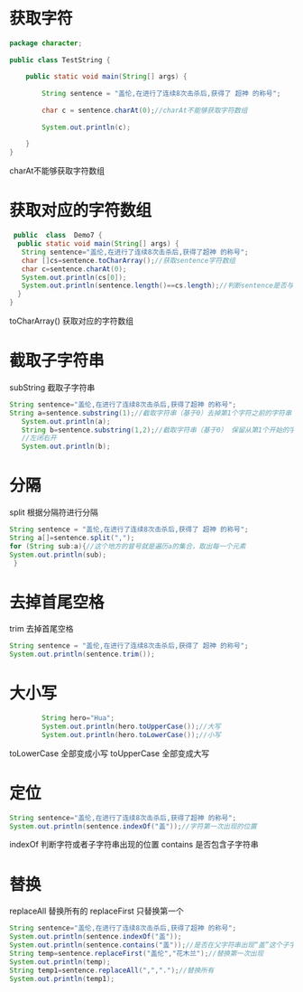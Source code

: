 # 获取字符

```java
package character;
   
public class TestString {
   
    public static void main(String[] args) {
  
    	String sentence = "盖伦,在进行了连续8次击杀后,获得了 超神 的称号";
    	
    	char c = sentence.charAt(0);//charAt不能够获取字符数组
    	
    	System.out.println(c);
          
    }
}

```

charAt不能够获取字符数组

# 获取对应的字符数组

```java
 public  class  Demo7 {
  public static void main(String[] args) {
   String sentence="盖伦,在进行了连续8次击杀后,获得了超神 的称号";
   char []cs=sentence.toCharArray();//获取sentence字符数组
   char c=sentence.charAt(0);
   System.out.println(cs[0]);
   System.out.println(sentence.length()==cs.length);//判断sentence是否与cs相等
  }
}
```

toCharArray()
获取对应的字符数组

# 截取子字符串

subString
截取子字符串

```java
String sentence="盖伦,在进行了连续8次击杀后,获得了超神 的称号";
String a=sentence.substring(1);//截取字符串（基于0）去掉第1个字符之前的字符串
   System.out.println(a);
   String b=sentence.substring(1,2);//截取字符串（基于0） 保留从第1个开始的字符到第2个开始的字符 （基0）
   //左闭右开
   System.out.println(b);
```

# 分隔

split
根据分隔符进行分隔

```java
String sentence = "盖伦,在进行了连续8次击杀后,获得了 超神 的称号";
String a[]=sentence.split(",");
for (String sub:a){//这个地方的冒号就是遍历a的集合，取出每一个元素
System.out.println(sub);
 }
```

# 去掉首尾空格

trim
去掉首尾空格

```java
String sentence = "盖伦,在进行了连续8次击杀后,获得了 超神 的称号";
System.out.println(sentence.trim());
```

# 大小写

```java
        String hero="Hua";
        System.out.println(hero.toUpperCase());//大写
        System.out.println(hero.toLowerCase());//小写
```

toLowerCase 全部变成小写
toUpperCase 全部变成大写

# 定位

```java
String sentence="盖伦,在进行了连续8次击杀后,获得了超神 的称号";
System.out.println(sentence.indexOf("盖"));//字符第一次出现的位置
```

indexOf 判断字符或者子字符串出现的位置
contains 是否包含子字符串

# 替换

replaceAll 替换所有的
replaceFirst 只替换第一个

```java
String sentence="盖伦,在进行了连续8次击杀后,获得了超神 的称号";
System.out.println(sentence.indexOf("盖"));
System.out.println(sentence.contains("盖"));//是否在父字符串出现“盖”这个子字符串
String temp=sentence.replaceFirst("盖伦","花木兰");//替换第一次出现
System.out.println(temp);
String temp1=sentence.replaceAll(",",".");//替换所有
System.out.println(temp1);
```

